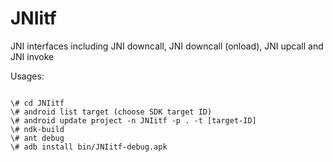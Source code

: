 JNIitf
======

JNI interfaces including JNI downcall, JNI downcall (onload), JNI upcall and JNI invoke

Usages:
<pre><code>
\# cd JNIitf
\# android list target (choose SDK target ID)
\# android update project -n JNIitf -p . -t [target-ID]
\# ndk-build
\# ant debug
\# adb install bin/JNIitf-debug.apk
</pre></code>

